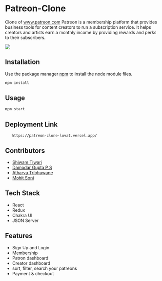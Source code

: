 # Patreon-Clone

Clone of <a href="https://www.patreon.com/">www.patreon.com</a> Patreon is a membership platform that provides business tools for content creators to run a subscription service. It helps creators and artists earn a monthly income by providing rewards and perks to their subscribers.

<img src="https://snipboard.io/f6IEyq.jpg"/>

## Installation

Use the package manager [npm](https://docs.npmjs.com/cli/v6/commands/npm-install) to install the node module files.

```bash
npm install
```

## Usage

```python
npm start
```

## Deployment Link
```url
   https://patreon-clone-lovat.vercel.app/
```

## Contributors
- [Shiwam Tiwari](https://github.com/shiwam-C114)
- [Damodar Gupta P S](https://github.com/damodarkolar)
- [Atharva Tribhuwane](https://github.com/atharva-tribhuwane)
- [Mohit Soni](https://github.com/sonimohit481)

## Tech Stack
- React
- Redux
- Chakra UI
- JSON Server

## Features
- Sign Up and Login
- Membership 
- Patron dashboard
- Creator dashboard
- sort, filter, search your patreons 
- Payment & checkout

